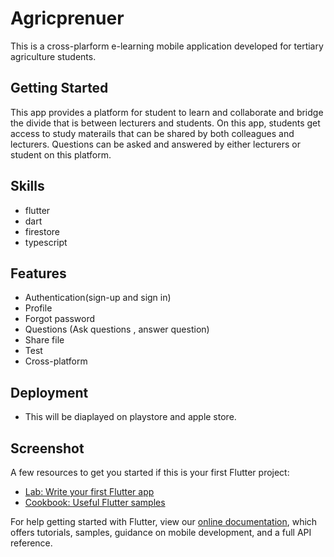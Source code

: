 # Agricprenuer

This is a cross-plarform e-learning mobile application developed for tertiary agriculture students.

## Getting Started

This app provides a platform for student to learn and collaborate and bridge the divide that is between lecturers and students.
On this app, students get access to study materails that can be shared by both colleagues and lecturers. Questions can be asked and answered
by either lecturers or student on this platform.

## Skills
- flutter
- dart
- firestore
- typescript
  
## Features
- Authentication(sign-up and sign in)
- Profile
- Forgot password
- Questions (Ask questions , answer question)
- Share file
- Test
- Cross-platform

 ## Deployment
 - This will be diaplayed on playstore and apple store.
## Screenshot
    
A few resources to get you started if this is your first Flutter project:

- [Lab: Write your first Flutter app](https://flutter.dev/docs/get-started/codelab)
- [Cookbook: Useful Flutter samples](https://flutter.dev/docs/cookbook)

For help getting started with Flutter, view our 
[online documentation](https://flutter.dev/docs), which offers tutorials, 
samples, guidance on mobile development, and a full API reference.
